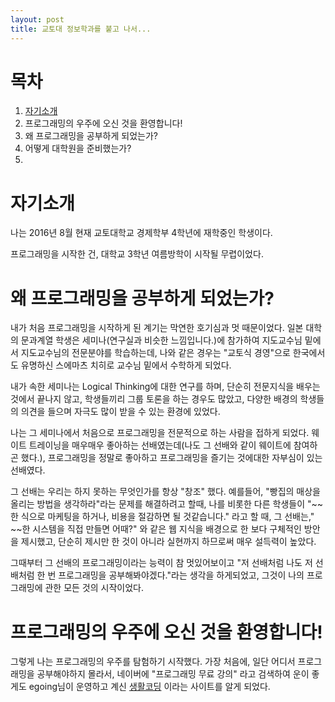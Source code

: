 ```yaml
---
layout: post
title: 교토대 정보학과를 붙고 나서...
---
```


# 목차
1. [자기소개](#자기소개)
2. 프로그래밍의 우주에 오신 것을 환영합니다!
2. 왜 프로그래밍을 공부하게 되었는가?
3. 어떻게 대학원을 준비했는가?
4. 

# 자기소개

나는 2016년 8월 현재 교토대학교 경제학부 4학년에 재학중인 학생이다.

프로그래밍을 시작한 건, 대학교 3학년 여름방학이 시작될 무렵이었다.

# 왜 프로그래밍을 공부하게 되었는가?

내가 처음 프로그래밍을 시작하게 된 계기는 막연한 호기심과 멋 때문이었다.
일본 대학의 문과계열 학생은 세미나(연구실과 비슷한 느낌입니다.)에 참가하여 지도교수님 밑에서 지도교수님의 전문분야를 학습하는데, 나와 같은 경우는 "교토식 경영"으로 한국에서도 유명하신 스에마츠 치히로 교수님 밑에서 수학하게 되었다.

내가 속한 세미나는 Logical Thinking에 대한 연구를 하며, 단순히 전문지식을 배우는 것에서 끝나지 않고, 학생들끼리 그룹 토론을 하는 경우도 많았고, 다양한 배경의 학생들의 의견을 들으며 자극도 많이 받을 수 있는 환경에 있었다.

나는 그 세미나에서 처음으로 프로그래밍을 전문적으로 하는 사람을 접하게 되었다. 웨이트 트레이닝을 매우매우 좋아하는 선배였는데(나도 그 선배와 같이 웨이트에 참여하곤 했다.), 프로그래밍을 정말로 좋아하고 프로그래밍을 즐기는 것에대한 자부심이 있는 선배였다.

그 선배는 우리는 하지 못하는 무엇인가를 항상 "창조" 했다. 예를들어, "빵집의 매상을 올리는 방법을 생각하라"라는 문제를 해결하려고 할때, 나를 비롯한 다른 학생들이 "~~한 식으로 마케팅을 하거나, 비용을 절감하면 될 것같습니다." 라고 할 때, 그 선배는," ~~한 시스템을 직접 만들면 어때?" 와 같은 웹 지식을 배경으로 한 보다 구체적인 방안을 제시했고, 단순히 제시만 한 것이 아니라 실현까지 하므로써 매우 설득력이 높았다.

그때부터 그 선배의 프로그래밍이라는 능력이 참 멋있어보이고 "저 선배처럼 나도 저 선배처럼 한 번 프로그래밍을 공부해봐야겠다."라는 생각을 하게되었고, 그것이 나의 프로그래밍에 관한 모든 것의 시작이었다.

# 프로그래밍의 우주에 오신 것을 환영합니다!

그렇게 나는 프로그래밍의 우주를 탐험하기 시작했다. 가장 처음에, 일단 어디서 프로그래밍을 공부해야하지 몰라서, 네이버에 "프로그래밍 무료 강의" 라고 검색하여 운이 좋게도 egoing님이 운영하고 계신 [생활코딩](https://opentutorials.org/course/1) 이라는 사이트를 알게 되었다.

